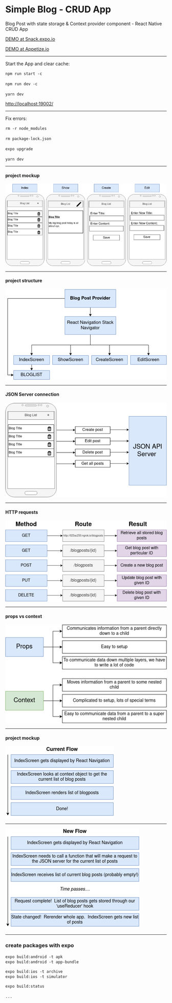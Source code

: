 # Simple Blog - CRUD App

Blog Post with state storage & Context provider component - React Native CRUD App

[DEMO at Snack.expo.io](https://snack.expo.io/@webdevelop/post-state-storage)

[DEMO at Appetize.io](https://appetize.io/app/h3beptqp3eh0cmumn60q7ve5br?device=nexus5&scale=75&orientation=portrait&osVersion=8.1)

--------------------

Start the App and clear cache:
```
npm run start -c

npm run dev -c

yarn dev

```


[http://localhost:19002/](http://localhost:19002/)

--------------------

Fix errors:
``` 
rm -r node_modules

rm package-lock.json

expo upgrade

yarn dev
```

--------------------

#### project mockup


![image01](./docs/blog01.png)

--------------------

#### project structure


![image02](./docs/blog02.png)

--------------------

#### JSON Server connection


![image03](./docs/blog03.png)

--------------------

#### HTTP requests


![image04](./docs/blog04.png)

--------------------

#### props vs context

![image05](./docs/blog05.png)

--------------------

#### project mockup


![image06](./docs/blog06.png)

--------------------

![image07](./docs/blog07.png)


--------------------

### create packages with expo


``` 
expo build:android -t apk
expo build:android -t app-bundle
```

``` 
expo build:ios -t archive
expo build:ios -t simulator
```

``` 
expo build:status

...

